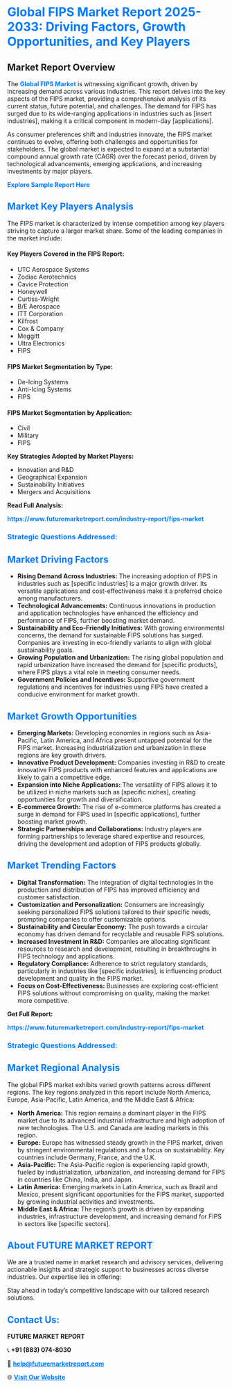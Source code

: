 <h1 style="color: #007BFF;">Global FIPS Market Report 2025-2033: Driving Factors, Growth Opportunities, and Key Players</h1>

<section id="overview">
<h2>Market Report Overview</h2>
<p>The <a href="https://www.futuremarketreport.com/industry-report/fips-market" style="color: #007BFF; text-decoration: none;"><strong>Global FIPS Market</strong></a> is witnessing significant growth, driven by increasing demand across various industries. This report delves into the key aspects of the FIPS market, providing a comprehensive analysis of its current status, future potential, and challenges. The demand for FIPS has surged due to its wide-ranging applications in industries such as [insert industries], making it a critical component in modern-day [applications].</p>
<p>As consumer preferences shift and industries innovate, the FIPS market continues to evolve, offering both challenges and opportunities for stakeholders. The global market is expected to expand at a substantial compound annual growth rate (CAGR) over the forecast period, driven by technological advancements, emerging applications, and increasing investments by major players.</p>
</section>

<section id="overview">
<p><a href="https://www.futuremarketreport.com/request-sample/reportId=100769" style="color: #007BFF; text-decoration: none;"><strong>Explore Sample Report Here</strong></a></p>
</section>

<section id="key-players">
<h2 style="color: #007BFF;">Market Key Players Analysis</h2>
<p>The FIPS market is characterized by intense competition among key players striving to capture a larger market share. Some of the leading companies in the market include:</p>
<h4>Key Players Covered in the FIPS Report:</h4>
<ul><li>UTC Aerospace Systems</li><li>Zodiac Aerotechnics</li><li>Cavice Protection</li><li>Honeywell</li><li>Curtiss-Wright</li><li>B/E Aerospace</li><li>ITT Corporation</li><li>Kilfrost</li><li>Cox &amp; Company</li><li>Meggitt</li><li>Ultra Electronics</li><li>FIPS</li></ul>
<h4>FIPS Market Segmentation by Type:</h4>
<ul><li>De-Icing Systems</li><li>Anti-Icing Systems</li><li>FIPS</li></ul>

<h4>FIPS Market Segmentation by Application:</h4>
<ul><li>Civil</li><li>Military</li><li>FIPS</li></ul>
<p><strong>Key Strategies Adopted by Market Players:</strong></p>
<ul>
<li>Innovation and R&D</li>
<li>Geographical Expansion</li>
<li>Sustainability Initiatives</li>
<li>Mergers and Acquisitions</li>
</ul>
</section>

<section>
<p><strong>Read Full Analysis: </strong></p><a href="https://www.futuremarketreport.com/industry-report/fips-market" style="color: #007BFF; text-decoration: none;"><strong>https://www.futuremarketreport.com/industry-report/fips-market</strong></a>
<h3 style="color: #007BFF;">Strategic Questions Addressed:</h3>
</section>

<section id="driving-factors">
<h2 style="color: #007BFF;">Market Driving Factors</h2>
<ul>
<li><strong>Rising Demand Across Industries:</strong> The increasing adoption of FIPS in industries such as [specific industries] is a major growth driver. Its versatile applications and cost-effectiveness make it a preferred choice among manufacturers.</li>
<li><strong>Technological Advancements:</strong> Continuous innovations in production and application technologies have enhanced the efficiency and performance of FIPS, further boosting market demand.</li>
<li><strong>Sustainability and Eco-Friendly Initiatives:</strong> With growing environmental concerns, the demand for sustainable FIPS solutions has surged. Companies are investing in eco-friendly variants to align with global sustainability goals.</li>
<li><strong>Growing Population and Urbanization:</strong> The rising global population and rapid urbanization have increased the demand for [specific products], where FIPS plays a vital role in meeting consumer needs.</li>
<li><strong>Government Policies and Incentives:</strong> Supportive government regulations and incentives for industries using FIPS have created a conducive environment for market growth.</li>
</ul>
</section>

<section id="growth-opportunities">
<h2 style="color: #007BFF;">Market Growth Opportunities</h2>
<ul>
<li><strong>Emerging Markets:</strong> Developing economies in regions such as Asia-Pacific, Latin America, and Africa present untapped potential for the FIPS market. Increasing industrialization and urbanization in these regions are key growth drivers.</li>
<li><strong>Innovative Product Development:</strong> Companies investing in R&D to create innovative FIPS products with enhanced features and applications are likely to gain a competitive edge.</li>
<li><strong>Expansion into Niche Applications:</strong> The versatility of FIPS allows it to be utilized in niche markets such as [specific niches], creating opportunities for growth and diversification.</li>
<li><strong>E-commerce Growth:</strong> The rise of e-commerce platforms has created a surge in demand for FIPS used in [specific applications], further boosting market growth.</li>
<li><strong>Strategic Partnerships and Collaborations:</strong> Industry players are forming partnerships to leverage shared expertise and resources, driving the development and adoption of FIPS products globally.</li>
</ul>
</section>

<section id="trending-factors">
<h2 style="color: #007BFF;">Market Trending Factors</h2>
<ul>
<li><strong>Digital Transformation:</strong> The integration of digital technologies in the production and distribution of FIPS has improved efficiency and customer satisfaction.</li>
<li><strong>Customization and Personalization:</strong> Consumers are increasingly seeking personalized FIPS solutions tailored to their specific needs, prompting companies to offer customizable options.</li>
<li><strong>Sustainability and Circular Economy:</strong> The push towards a circular economy has driven demand for recyclable and reusable FIPS solutions.</li>
<li><strong>Increased Investment in R&D:</strong> Companies are allocating significant resources to research and development, resulting in breakthroughs in FIPS technology and applications.</li>
<li><strong>Regulatory Compliance:</strong> Adherence to strict regulatory standards, particularly in industries like [specific industries], is influencing product development and quality in the FIPS market.</li>
<li><strong>Focus on Cost-Effectiveness:</strong> Businesses are exploring cost-efficient FIPS solutions without compromising on quality, making the market more competitive.</li>
</ul>
</section>

<section>
<p><strong>Get Full Report: </strong></p><a href="https://www.futuremarketreport.com/industry-report/fips-market" style="color: #007BFF; text-decoration: none;"><strong>https://www.futuremarketreport.com/industry-report/fips-market</strong></a>
<h3 style="color: #007BFF;">Strategic Questions Addressed:</h3>
</section>


<section id="regional-analysis">
<h2 style="color: #007BFF;">Market Regional Analysis</h2>
<p>The global FIPS market exhibits varied growth patterns across different regions. The key regions analyzed in this report include North America, Europe, Asia-Pacific, Latin America, and the Middle East & Africa:</p>
<ul>
<li><strong>North America:</strong> This region remains a dominant player in the FIPS market due to its advanced industrial infrastructure and high adoption of new technologies. The U.S. and Canada are leading markets in this region.</li>
<li><strong>Europe:</strong> Europe has witnessed steady growth in the FIPS market, driven by stringent environmental regulations and a focus on sustainability. Key countries include Germany, France, and the U.K.</li>
<li><strong>Asia-Pacific:</strong> The Asia-Pacific region is experiencing rapid growth, fueled by industrialization, urbanization, and increasing demand for FIPS in countries like China, India, and Japan.</li>
<li><strong>Latin America:</strong> Emerging markets in Latin America, such as Brazil and Mexico, present significant opportunities for the FIPS market, supported by growing industrial activities and investments.</li>
<li><strong>Middle East & Africa:</strong> The region’s growth is driven by expanding industries, infrastructure development, and increasing demand for FIPS in sectors like [specific sectors].</li>
</ul>
</section>

<footer>
<h2 style="color: #007BFF;">About FUTURE MARKET REPORT</h2>
<p>We are a trusted name in market research and advisory services, delivering actionable insights and strategic support to businesses across diverse industries. Our expertise lies in offering:</p>

<p>Stay ahead in today’s competitive landscape with our tailored research solutions.</p>

<h2 style="color: #007BFF;">Contact Us:</h2>
<p><strong>FUTURE MARKET REPORT</strong></p>
<p>📞 <strong>+91 (883) 074-8030</strong></p>
<p>📧 <strong><a href="mailto:help@futuremarketreport.com" style="color: #007BFF;">help@futuremarketreport.com</a></strong></p>
<p>🌐 <strong><a href="https://www.futuremarketreport.com/" style="color: #007BFF;">Visit Our Website</a></strong></p>
</footer>